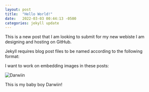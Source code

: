 ```yaml
---
layout: post
title:  "Hello World!"
date:   2022-03-03 00:44:13 -0500
categories: jekyll update
---
```

This is a new post that I am looking to submit for my new webiste I am designing and hosting on GitHub. 

Jekyll requires blog post files to be named according to the following format:

I want to work on embedding images in these posts: 

![Darwiin](/assets/Darwin.jpg)

This is my baby boy Darwiin! 




